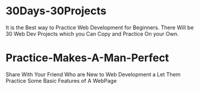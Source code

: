 # 30Days-30Projects
It is the Best way to Practice Web Development for Beginners. There Will be 30 Web Dev Projects which you Can Copy and Practice On your Own.
# Practice-Makes-A-Man-Perfect
Share With Your Friend Who are New to Web Development a Let Them Practice Some Basic Features of A WebPage
